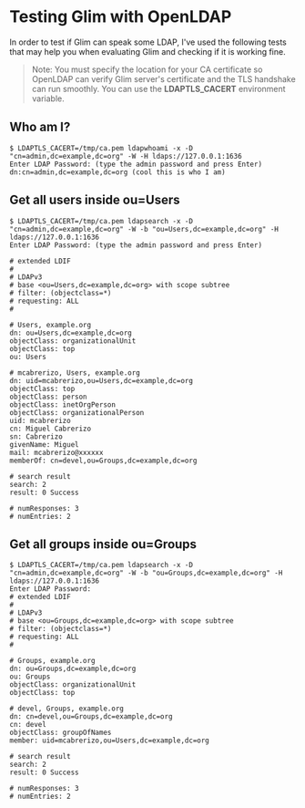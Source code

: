 # Testing Glim with OpenLDAP

In order to test if Glim can speak some LDAP, I've used the following tests that may help you when evaluating Glim and checking if it is working fine.

> Note: You must specify the location for your CA certificate so OpenLDAP can verify Glim server's certificate and the TLS handshake can run smoothly. You can use the **LDAPTLS_CACERT** environment variable.

## Who am I?

```(bash)
$ LDAPTLS_CACERT=/tmp/ca.pem ldapwhoami -x -D "cn=admin,dc=example,dc=org" -W -H ldaps://127.0.0.1:1636
Enter LDAP Password: (type the admin password and press Enter)
dn:cn=admin,dc=example,dc=org (cool this is who I am)
```

## Get all users inside ou=Users

```(bash)
$ LDAPTLS_CACERT=/tmp/ca.pem ldapsearch -x -D "cn=admin,dc=example,dc=org" -W -b "ou=Users,dc=example,dc=org" -H ldaps://127.0.0.1:1636
Enter LDAP Password: (type the admin password and press Enter)

# extended LDIF
#
# LDAPv3
# base <ou=Users,dc=example,dc=org> with scope subtree
# filter: (objectclass=*)
# requesting: ALL
#

# Users, example.org
dn: ou=Users,dc=example,dc=org
objectClass: organizationalUnit
objectClass: top
ou: Users

# mcabrerizo, Users, example.org
dn: uid=mcabrerizo,ou=Users,dc=example,dc=org
objectClass: top
objectClass: person
objectClass: inetOrgPerson
objectClass: organizationalPerson
uid: mcabrerizo
cn: Miguel Cabrerizo
sn: Cabrerizo
givenName: Miguel
mail: mcabrerizo@xxxxxx
memberOf: cn=devel,ou=Groups,dc=example,dc=org

# search result
search: 2
result: 0 Success

# numResponses: 3
# numEntries: 2

```

## Get all groups inside ou=Groups

```(bash)
$ LDAPTLS_CACERT=/tmp/ca.pem ldapsearch -x -D "cn=admin,dc=example,dc=org" -W -b "ou=Groups,dc=example,dc=org" -H ldaps://127.0.0.1:1636 
Enter LDAP Password: 
# extended LDIF
#
# LDAPv3
# base <ou=Groups,dc=example,dc=org> with scope subtree
# filter: (objectclass=*)
# requesting: ALL
#

# Groups, example.org
dn: ou=Groups,dc=example,dc=org
ou: Groups
objectClass: organizationalUnit
objectClass: top

# devel, Groups, example.org
dn: cn=devel,ou=Groups,dc=example,dc=org
cn: devel
objectClass: groupOfNames
member: uid=mcabrerizo,ou=Users,dc=example,dc=org

# search result
search: 2
result: 0 Success

# numResponses: 3
# numEntries: 2
```
